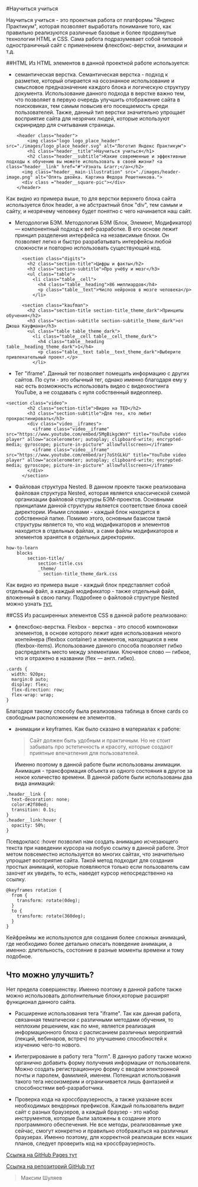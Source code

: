 #Научиться учиться

Научиться учиться - это проектная работа от платформы "Яндекс Практикум", которая позволяет выработать понимание того, как правильно реализуются различные базовые и более продвинутые технологии HTML и CSS.
Сама работа подразумевает собой типовой одностраничный сайт с применением флексбокс-верстки, анимации и т.д.

##HTML
Из HTML элементов в данной проектной работе используется:

- семантическая верстка.
  Семантическая верстка - подход к разметке, который опирается на осознанное использование и смысловое предназначение каждого блока и логическую структуру документа.
  Использование данного подхода в верстке важно тем, что позволяет в первую очередь улучшить отображение сайта в поисковиках, тем самым повысив его посещаемость среди   пользователей. Также, данный тип верстки значительно упрощает восприятие сайта для незрячих людей, которые используют скринридер для считывания страницы.

```
    <header class="header">
        <img class="logo logo_place_header" src="./images/logo_place_header.svg" alt="Логотип Яндекс Практикум">
        <h1 class="header__title">Научиться учиться</h1>
        <h2 class="header__subtitle">Какие современные и эффективные подходы к обучению вы можете использовать в своей жизни? <a class="header__link" href="#">Узнать &rarr;</a></h2>
      <img class="header__main-illustration" src="./images/header-image.png" alt="Опять двойка. Картина Федора Решетникова.">
      <div class ="header__square-pic"></div>
    </header>
```
Как видно из примера выше, то для верстки верхнего блока сайта используется блок header, а не абстрактный  блок "div", тем самым и сайту, и незрячему человеку будет понятно с чего начинается наш сайт.

- Методология БЭМ.
  Методология БЭМ (Блок, Элемент, Модификатор) — компонентный подход к веб-разработке. В его основе лежит принцип разделения интерфейса на независимые блоки. Он         позволяет легко и быстро разрабатывать интерфейсы любой сложности и повторно использовать существующий код.
```
      <section class="digits">
        <h2 class="section-title">Цифры и факты</h2>
        <h3 class="section-subtitle">Про учёбу и мозг</h3>
        <ul class="table">
          <li class="table__cell">
            <h4 class="table__heading">86 миллиардов</h4>
            <p class="table__text">Число нейронов в мозге человека</p>
          </li>

      <section class="kaufman">
        <h2 class="section-title section-title_theme_dark">Принципы обучения</h2>
        <h3 class="section-subtitle section-subtitle_theme_dark">от Джоша Кауфмана</h3>
        <ul class="table table_theme_dark">
          <li class="table__cell table__cell_theme_dark">
            <h4 class="table__heading table__heading_theme_dark">1</h4>
            <p class="table__text table__text_theme_dark">Выберите привлекательный проект.</p>
          </li>
```

- Тег "iframe".
  Данный тег позволяет помещать информацию с других сайтов. По сути - это обычный тег, однако именно благодаря ему у нас есть возможность использовать видео с           видеохостинга  YouTube, а не создавать с нуля собственный видеоплеер.
```
<section class="video">
        <h2 class="section-title">Видео нa TED</h2>
        <h3 class="section-subtitle">Для тех, кто любит прокрастинировать</h3>
        <div class="video__iframes">
          <iframe class="video__iframe" src="https://www.youtube.com/embed/5MgBikgcWnY" title="YouTube video player" allow="accelerometer; autoplay; clipboard-write; encrypted-media; gyroscope; picture-in-picture" allowfullscreen></iframe>
          <iframe class="video__iframe" src="https://www.youtube.com/embed/arj7oStGLkU" title="YouTube video player" allow="accelerometer; autoplay; clipboard-write; encrypted-media; gyroscope; picture-in-picture" allowfullscreen></iframe>
        </div>
      </section>
```
- Файловая структура Nested.
  В данном проекте также реализована файловая структура Nested, которая является классической схемой организации файловой структуры БЭМ-проектов. Основными принципами   данной структуры является соответствие блока своей директории. Иными словами - каждый блок находится в собственной папке. Помимо этого, основным базисом такой         структуры является то, что код модификаторов и элементов находится в отдельных файлах, а сами файлы модификаторов и элементов хранятся в отдельных директориях.
```
how-to-learn
    blocks
        section-title/
            section-title.css
            _theme/
              section-title_theme_dark.css
```
  Как видно из примера выше - каждый блок представляет собой отдельный файл, а каждый модификатор - также отдельный файл, вложенный в свою папку.
  Подробнее о файловой структуре  Nested можно узнать [тут.](https://github.com/bem-site/bem-method/blob/bem-info-data/method/filestructure/filestructure.ru.md#nested)

##CSS
Из расширенных элементов CSS в данной работе реализовано:

- флексбокс-верстка.
  Flexbox - верстка - это способ компоновки элементов, в основе которого лежит идея использования некого контейнера (flexbox container) и элементов, находящихся в нем   (flexbox-items). Использование данного способа позволяет гибко распределять место между элементами. Ключевое слово — гибкое, что и отражено в названии (flex — англ.   гибко).
```
.cards {
  width: 920px;
  margin:0 auto;
  display: flex;
  flex-direction: row;
  flex-wrap: wrap;
}
```
  Благодаря такому способу была реализована  таблица в блоке cards со свободным расположением ее элементов.

- анимации и keyframes.
  Как было сказано в материалах к работе:
   > Сайт должен быть удобным и практичным. Но не стоит забывать про эстетичность и красоту, которые создают приятные впечатления для пользователей.

  Именно поэтому в данной работе были использованы анимации. Анимация - трансформация объекта из одного состояния в другое за некое количество времени. В данной работе   были использованы два вида анимаций:
```
.header__link {
  text-decoration: none;
  color:#2f80ed;
  transition: 0.1s;
}
.header__link:hover {
  opacity: 50%;
}
```
  Псевдокласс :hover позволил нам создать анимацию исчезающего текста при наведении курсора на любую ссылку в данной работе. Этот метом повсеместно используется во       многих сайтах, что значительно упрощает восприятие сайта.
  Такой метод подходит для создания простых анимаций, которые появляются только если пользователь сам захочет их увидеть, то есть, наведет курсор непосредственно на     ссылку.

```
@keyframes rotation {
  from {
    transform: rotate(0deg);
  }
  to {
    transform: rotate(360deg);
  }
}
```
  Кейфреймы же используются для создания более сложных анимаций, где необходимо более детально описать поведение анимации, а именно: длительность, состояние в разные     моменты времени и тому подобное.

## Что можно улучшить?

Нет предела совершенству. Именно поэтому в данной работе также можно использовать дополнительные блоки,которые расширят функционал данного сайта.

- Расширение использования тега "iframe".
  Так как данная работа, связанная тематически с различными методами обучения, то неплохим решением, как по мне, является реализация информационного блока с             расписанием  различных мероприятий (лекций, вебинаров, встреч) по улучшению способностей к изучению чего-то нового.

- Интегрирование в работу тега "form".
  В данную работу также можно органично добавить форму получения информации от пользователя. Можно создать регистрационную форму с вводом электронной почты и паролем,   фамилией, именем. Потенциал использования такого тега несоизмерим и ограничивается лишь фантазией и способностями веб-разработчика.

- Проверка кода на кроссбраузерность, а также указание всех необходимых вендорных префиксов.
  Каждый пользователь видит сайт с разных браузеров, а каждый браузер - это набор инструментов, которые были заложены в создание этого программного обеспечения. Не все   методы, реализованные уже сейчас, смогут конкретно и правильно отображаться на различных браузерах. Именно поэтому, для корректной реализации всех наших планов,       следует проверить код на кроссбраузерность.

[Ссылка на GitHub Pages тут](https://mxtheen.github.io/how-to-learn/)

[Ссылка на репозиторий GitHub тут](https://github.com/mxtheen/how-to-learn)

>Максим Шуляев



